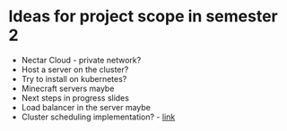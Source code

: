 # Ideas for project scope in semester 2

- Nectar Cloud - private network?
- Host a server on the cluster?
- Try to install on kubernetes?
- Minecraft servers maybe
- Next steps in progress slides
- Load balancer in the server maybe
- Cluster scheduling implementation? - [link](https://link.springer.com/article/10.1007/s11227-021-04138-z)